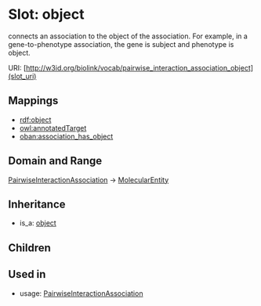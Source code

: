 # Slot: object


connects an association to the object of the association. For example, in a gene-to-phenotype association, the gene is subject and phenotype is object.

URI: [http://w3id.org/biolink/vocab/pairwise_interaction_association_object](slot_uri)
## Mappings

 * [rdf:object](http://purl.obolibrary.org/obo/rdf_object)
 * [owl:annotatedTarget](http://purl.obolibrary.org/obo/owl_annotatedTarget)
 * [oban:association_has_object](http://purl.obolibrary.org/obo/oban_association_has_object)
## Domain and Range

[PairwiseInteractionAssociation](PairwiseInteractionAssociation.md) -> [MolecularEntity](MolecularEntity.md)
## Inheritance

 *  is_a: [object](object.md)
## Children

## Used in

 *  usage: [PairwiseInteractionAssociation](PairwiseInteractionAssociation.md)
